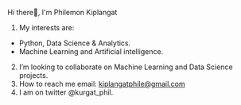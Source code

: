 Hi there👋, I'm Philemon Kiplangat
1. My interests are:
- Python, Data Science & Analytics.
-  Machine Learning and Artificial intelligence.
2.  I’m looking to collaborate on Machine Learning and Data Science projects. 
3.  How to reach me email: kiplangatphile@gmail.com
4.  I am on twitter @kurgat_phil.
